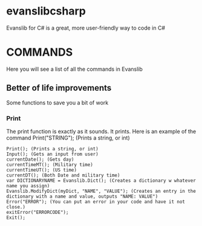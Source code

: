 # evanslibcsharp
Evanslib for C# is a great, more user-friendly way to code in C#

# COMMANDS
Here you will see a list of all the commands in Evanslib

## Better of life improvements
Some functions to save you a bit of work

### Print
The print function is exactly as it sounds. It prints. Here is an example of the command
    Print("STRING"); (Prints a string, or int)

    Print(); (Prints a string, or int)
    Input(); (Gets an input from user)
    currentDate(); (Gets day)
    currentTimeMT(); (Military time)
    currentTimeUT(); (US time)
    currentDT(); (Both Date and military time)
    var DICTIONARYNAME = Evanslib.Dict(); (Creates a dictionary w whatever name you assign)
    Evanslib.ModifyDict(myDict, "NAME", "VALUE"); (Creates an entry in the dictionary with a name and value, outputs "NAME: VALUE")
    Error("ERROR"); (You can put an error in your code and have it not close.)
    exitError("ERRORCODE");
    Exit();
